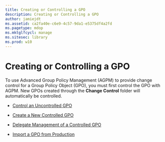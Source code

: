 ```yaml
---
title: Creating or Controlling a GPO
description: Creating or Controlling a GPO
author: jamiejdt
ms.assetid: ca2fa40e-c6e9-4c57-9da1-e5375df4a2fd
ms.pagetype: mdop
ms.mktglfcycl: manage
ms.sitesec: library
ms.prod: w10
---
```



# Creating or Controlling a GPO


To use Advanced Group Policy Management (AGPM) to provide change control for a Group Policy Object (GPO), you must first control the GPO with AGPM. New GPOs created through the **Change Control** folder will automatically be controlled.

-   [Control an Uncontrolled GPO](control-an-uncontrolled-gpo-agpm40.md)

-   [Create a New Controlled GPO](create-a-new-controlled-gpo-agpm40.md)

-   [Delegate Management of a Controlled GPO](delegate-management-of-a-controlled-gpo-agpm40.md)

-   [Import a GPO from Production](import-a-gpo-from-production-agpm40-app.md)

 

 





